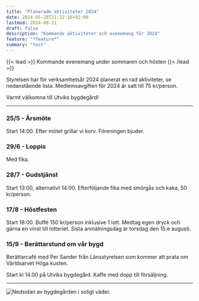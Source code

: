 ```yaml
---
title: "Planerade aktiviteter 2024"
date: 2024-05-28T21:22:16+02:00
lastmod: 2024-08-21
draft: false
description: "Kommande aktiviteter och evenemang för 2024"
feature: "*feature*"
summary: "test"
---
```


{{< lead >}}
Kommande evenemang under sommaren och hösten
{{< /lead >}}

Styrelsen har för verksamhetsår 2024 planerat en rad aktiviteter, se nedanstående lista. Medlemsavgiften för 2024 är satt till 75 kr/person.

Varmt välkomna till Utviks bygdegård!

---

### 25/5 - Årsmöte

Start 14:00. Efter mötet grillar vi korv. Föreningen bjuder.

### 29/6 - Loppis

Med fika.

### 28/7 - Gudstjänst

Start 13:00, alternativt 14:00. Efterföljande fika med smörgås och kaka, 50 kr/person.

### 17/8 - Höstfesten

Start 18:00. Buffé 150 kr/person inklusive 1 lott. Medtag egen dryck och gärna en vinst till lotteriet. Sista anmälningsdag är torsdag den 15:e augusti.

### 15/9 - Berättarstund om vår bygd

Berättarcafé med Per Sander från Länsstyrelsen som kommer att prata om Världsarvet Höga kusten.

Start kl 14.00 på Utviks bygdegård. Kaffe med dopp till försäljning.

---

![Nedsidan av bygdegården i soligt väder.](skolan_nedsida.jpg "Bygdegården från nedsidan.")

